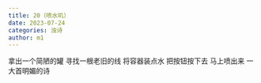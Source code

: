 ```yaml
---
title: 20（喷水叽）
date: 2023-07-24
categories: 浊诗
author: m1
---
```


拿出一个简陋的罐
寻找一根老旧的线
将容器装点水
把按钮按下去
马上喷出来
一大首明媚的诗
